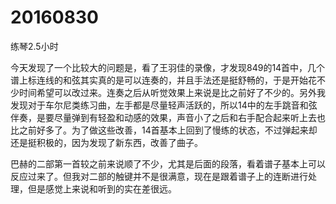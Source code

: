 # 20160830

练琴2.5小时

今天发现了一个比较大的问题是，看了王羽佳的录像，才发现849的14首中，几个谱上标连线的和弦其实真的是可以连奏的，并且手法还是挺舒畅的，于是开始花不少时间希望可以改过来。连奏之后从听觉效果上来说是比之前好了不少的。另外我发现对于车尔尼类练习曲，左手都是尽量轻声活跃的，所以14中的左手跳音和弦伴奏，是要尽量弹到有轻盈和动感的效果，声音小了之后和右手配合起来听上去也比之前好多了。为了做这些改善，14首基本上回到了慢练的状态，不过弹起来却还是挺积极的，因为发现了新东西，改善了曲子。

巴赫的二部第一首较之前来说顺了不少，尤其是后面的段落，看着谱子基本上可以反应过来了。但我对二部的触键并不是很满意，现在是跟着谱子上的连断进行处理，但是感觉上来说和听到的实在差很远。

